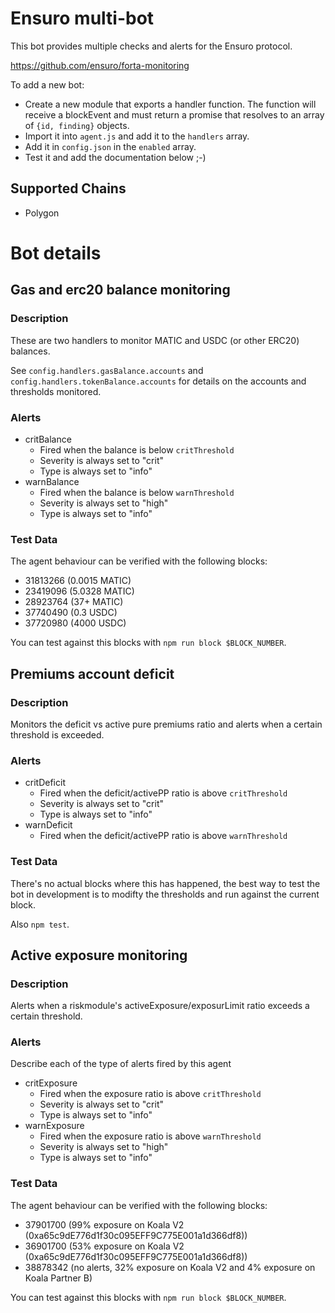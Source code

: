 # Ensuro multi-bot

This bot provides multiple checks and alerts for the Ensuro protocol.

https://github.com/ensuro/forta-monitoring

To add a new bot:

- Create a new module that exports a handler function. The function will receive a blockEvent and must return a promise that resolves to an array of `{id, finding}` objects.
- Import it into `agent.js` and add it to the `handlers` array.
- Add it in `config.json` in the `enabled` array.
- Test it and add the documentation below ;-)

## Supported Chains

- Polygon

# Bot details

## Gas and erc20 balance monitoring

### Description

These are two handlers to monitor MATIC and USDC (or other ERC20) balances.

See `config.handlers.gasBalance.accounts` and `config.handlers.tokenBalance.accounts` for details on the accounts and thresholds monitored.

### Alerts

- critBalance
  - Fired when the balance is below `critThreshold`
  - Severity is always set to "crit"
  - Type is always set to "info"
- warnBalance
  - Fired when the balance is below `warnThreshold`
  - Severity is always set to "high"
  - Type is always set to "info"

### Test Data

The agent behaviour can be verified with the following blocks:

- 31813266 (0.0015 MATIC)
- 23419096 (5.0328 MATIC)
- 28923764 (37+ MATIC)
- 37740490 (0.3 USDC)
- 37720980 (4000 USDC)

You can test against this blocks with `npm run block $BLOCK_NUMBER`.

## Premiums account deficit

### Description

Monitors the deficit vs active pure premiums ratio and alerts when a certain threshold is exceeded.

### Alerts

- critDeficit
  - Fired when the deficit/activePP ratio is above `critThreshold`
  - Severity is always set to "crit"
  - Type is always set to "info"
- warnDeficit
  - Fired when the deficit/activePP ratio is above `warnThreshold`

### Test Data

There's no actual blocks where this has happened, the best way to test the bot in development is to modifty the thresholds and run against the current block.

Also `npm test`.

## Active exposure monitoring

### Description

Alerts when a riskmodule's activeExposure/exposurLimit ratio exceeds a certain threshold.

### Alerts

Describe each of the type of alerts fired by this agent

- critExposure
  - Fired when the exposure ratio is above `critThreshold`
  - Severity is always set to "crit"
  - Type is always set to "info"
- warnExposure
  - Fired when the exposure ratio is above `warnThreshold`
  - Severity is always set to "high"
  - Type is always set to "info"

### Test Data

The agent behaviour can be verified with the following blocks:

- 37901700 (99% exposure on Koala V2 (0xa65c9dE776d1f30c095EFF9C775E001a1d366df8))
- 36901700 (53% exposure on Koala V2 (0xa65c9dE776d1f30c095EFF9C775E001a1d366df8))
- 38878342 (no alerts, 32% exposure on Koala V2 and 4% exposure on Koala Partner B)

You can test against this blocks with `npm run block $BLOCK_NUMBER`.
